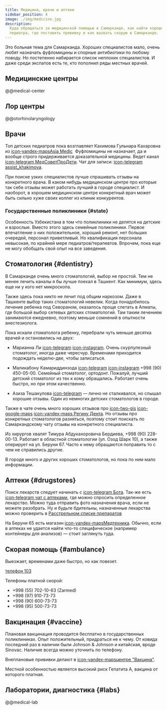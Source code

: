 ```yaml
---
title: Медицина, врачи и аптеки
sidebar_position: 4
image: ./img/medicine.jpg
description:
  Куда обращаться за медицинской помощью в Самарканде, как найти хорошего
  педиатра, где поставить прививку и как вызвать скорую в Самарканде.
---
```


Это больная тема для Самарканда. Хороших специалистов мало, очень любят
назначать фуфломицины и спорные антибиотики по любому поводу. Но постепенно
набирается список неплохих специалистов. И даже среди экспатов есть те, кто
пополнил ряды местных врачей.

## Медицинские центры

@@medical-center

## Лор центры

@@otorhinolaryngology

## Врачи

Топ детских педиатров пока возглавляет Кахимова Гульнара Кахаровна из
[icon-yandex-maps&#8288;Asia&nbsp;Medic](https://yandex.uz/maps/org/azia_medik/173357161088/)&nbsp;
Фуфломицины не назначает, да и вообще строго придерживается доказательной
медицины. Ведет канал
[icon-telegram МедСоветПроДети](https://t.me/medsovetprodeti). Чат для записи:
[icon-telegram assist_khakimova](https://t.me/assist_khakimova).

При поиске узких специалистов лучше спрашивать отзывы на конкретного врача. В
каком нибудь медицинском центре про которые так себе отзывы может работать
лучший в городе специалист. И наоборот, в хорошем медицинском центре конкретный
врач может быть сильно хуже своих коллег из клиник конкурентов.

### Государственные поликлиники {#state}

Особенность Узбекистана в том что поликлиники не делятся на детские и взрослые.
Вместо этого здесь семейные поликлиники. Первое впечатление о них положительное,
хороший ремонт, нет больших очередей, персонал приветливый. Но квалификация
персонала невысокая, по крайней мере педиатров/терапевтов. Впрочем, пока еще не
могу обобщать свой опыт на все заведения.

## Стоматология {#dentistry}

В Самарканде очень много стоматологий, выбор не простой. Тем не менее лечить
каналы я бы лучше поехал в Ташкент. Как минимум, здесь еще ни у кого нет
микроскопа.

Также здесь пока никто не лечит под общим наркозом. Даже в Ташкенте выбор таких
стоматологий невелик. Когда понадобилось лечение ребенка под Севораном,
оказалось проще слетать в Алматы, где большой выбор сетевых детских
стоматологий. Там таким лечением занимаются ежедневно, поэтому меньше сомнений в
опытности анестезиолога.

Пока искали стоматолога ребенку, перебрали чуть меньше десятка врачей и
остановились на двух:

- Марианна Ли [icon-telegram](https://t.me/dr_marianna_li)
  [icon-instagram](https://www.instagram.com/marianna_li_dentist/). Очень
  скурпулезный стоматолог, иногда даже чересчур. Временами приходится подождать
  неделю-две, чтобы записаться.

- Маликабону Камариддинзода [icon-telegram](https://t.me/drmalikabonu)
  [icon-instagram](https://www.instagram.com/dr_malikabonu) +998 (90) 450-05-00.
  Семейный стоматолог, ортодонт. Пожалуй, лучший детский стоматолог из тех к
  кому обращались. Работает очень быстро, но при этом качественно.

- Азиза Тешакулова [icon-telegram](https://www.instagram.com/dr_bakhriddinovna)
  — лично не сталкивался, но слышал хорошие отзывы. Один из немногих детских
  стоматологов в городе.

Также в чате очень много хороших отзывов про
[icon-two-gis](https://2gis.uz/samarkand/firm/70000001079791379)
[icon-google-maps](https://maps.app.goo.gl/2FwLhbxe45oiFqey7)
[icon-yandex-maps Регину Дента](https://yandex.uz/maps/org/172114144764/). Но
отзывы про конкретных стоматологов разняться, поэтому стоит поискать по
Самаркандскому чату отзывы на конкретного специалиста.

Из хирургов хвалят Тимура Абдукахоровича Бердиева, +998 (90) 228-00-13. Работает
в областной стоматологии (ул. Озод Шарк 10), а также оперирует на ул. Беруни 67.
Часто к нему обращаются поправить то с чем не справились другие.

В городе много и других хороших стоматологов, но пока по ним мало информации.

## Аптеки {#drugstores}

Поиск лекарств следует начинать с
[icon-telegram Бота](https://t.me/arzonaptekabot). Так-же есть
[icon-telegram чат с аптеками](https://t.me/sampharmcity), где можно спросить
определенное лекарство. Можно туда отправить фото назначения врача, если не
можете разобрать. Ну и будьте бдительны, назначенные лекарства можно проверить в
[Расстрельном списке препаратов](https://encyclopatia.ru/wiki/%D0%A0%D0%B0%D1%81%D1%81%D1%82%D1%80%D0%B5%D0%BB%D1%8C%D0%BD%D1%8B%D0%B9_%D1%81%D0%BF%D0%B8%D1%81%D0%BE%D0%BA_%D0%BF%D1%80%D0%B5%D0%BF%D0%B0%D1%80%D0%B0%D1%82%D0%BE%D0%B2)

На Беруни 65 есть магазин
[icon-yandex-mapsМедтехника](https://yandex.uz/maps/org/151980877451/). Обычно,
если в аптеках не удается найти что-то специфическое (например контейнеры для
анализов) — стоит заглянуть туда.

## Скорая помощь {#ambulance}

Выезжает, временами даже быстро, но как повезет.

[телефон 103](tel:103)

Телефоны платной скорой:

- +998 (55) 702-10-63 (Zarmed)
- +998 (97) 910-73-73
- +998 (90) 600-73-73
- +998 (95) 500-73-73

## Вакцинация {#vaccine}

Плановая вакцинация проводится бесплатно в государственных поликлиниках. Опыт
положительный, придраться не к чему. От ковида последний раз в наличии были
Johnson & Johnson и китайская, вроде Sinovac. Наличие всегда можно уточнить по
телефону.

Внеплановые прививки делают в
[icon-yandex-mapsцентре "Вакцина"](https://yandex.uz/navi/org/147440342790).

Местной особенностью является высокий риск Гепатита А, вакцина от которого
платная.

## Лаборатории, диагностика {#labs}

@@medical-lab
